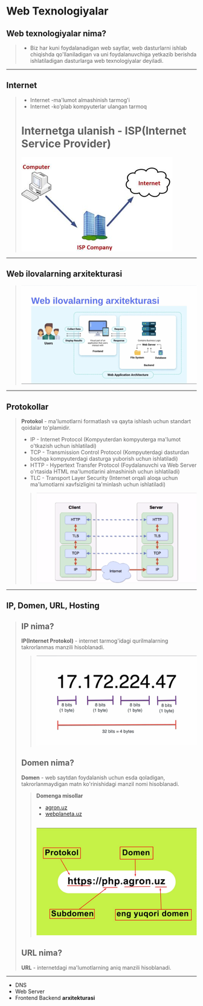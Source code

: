 # Web Texnologiyalar

## Web texnologiyalar nima?
> * Biz har kuni foydalanadigan web saytlar, web dasturlarni ishlab chiqishda qo'llaniladigan va uni foydalanuvchiga yetkazib berishda ishlatiladigan dasturlarga web texnologiyalar deyiladi. 
---------
## Internet
> * Internet -ma'lumot almashinish tarmog'i
> * Internet -ko'plab kompyuterlar ulangan tarmoq
> # Internetga ulanish - ISP(Internet Service Provider)
> ![Internet Service Provider](isp.jpg)
---------
## Web ilovalarning arxitekturasi
> ![Web ilovalarning arxitekturasi](web-arxitektura.jpg)
---------
## Protokollar
> **Protokol** - ma'lumotlarni formatlash va qayta ishlash uchun standart qoidalar to'plamidir.
> * IP - Internet Protocol (Kompyuterdan kompyuterga ma'lumot o'tkazish uchun ishlatiladi)
> * TCP - Transmission Control Protocol (Kompyuterdagi dasturdan boshqa kompyuterdagi dasturga yuborish uchun ishlatiladi)
> * HTTP - Hypertext Transfer Protocol (Foydalanuvchi va Web Server o'rtasida HTML ma'lumotlarini almashinish uchun ishlatiladi)
> * TLC - Transport Layer Security (Internet orqali aloqa uchun ma'lumotlarni xavfsizligini ta'minlash uchun ishlatiladi)
> > ![Protokollar ishlash](protokol.png)
---------
## IP, Domen, URL, Hosting
> ## IP nima?
> **IP(Internet Protokol)** - internet tarmog'idagi qurilmalarning takrorlanmas manzili hisoblanadi.
> > ![Internet Protocol](ip-nima.jpg)
> ## Domen nima?
> **Domen** - web saytdan foydalanish uchun esda qoladigan, takrorlanmaydigan matn ko'rinishidagi manzil nomi hisoblanadi.
> > **Domenga misollar**
> > * [agron.uz](https://agron.uz)
> > * [webplaneta.uz](https://webplaneta.uz)
> > ## ![Domen haqida tushuncha](domen.jpg)
> ## URL nima?
> **URL** - internetdagi ma'lumotlarning aniq manzili hisoblanadi.
---------

- DNS
- Web Server
- Frontend Backend **arxitekturasi**
